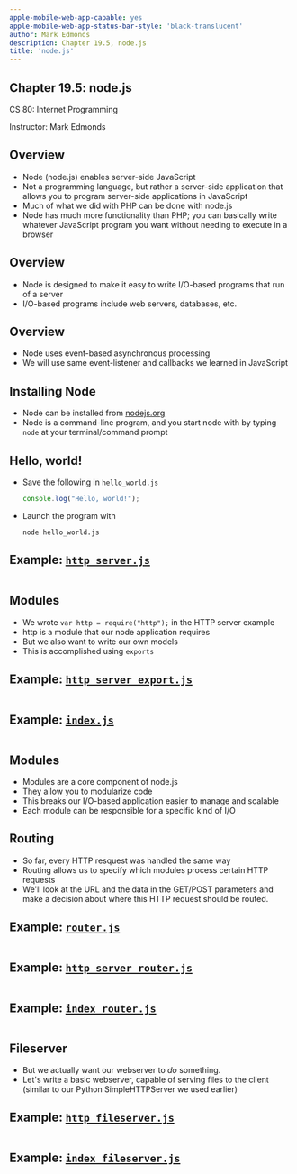 ```yaml
---
apple-mobile-web-app-capable: yes
apple-mobile-web-app-status-bar-style: 'black-translucent'
author: Mark Edmonds
description: Chapter 19.5, node.js
title: 'node.js'
---
```


## Chapter 19.5: node.js

CS 80: Internet Programming

Instructor: Mark Edmonds

## Overview

- Node (node.js) enables server-side JavaScript
- Not a programming language, but rather a server-side application that allows you to program server-side applications in JavaScript
- Much of what we did with PHP can be done with node.js
- Node has much more functionality than PHP; you can basically write whatever JavaScript program you want without needing to execute in a browser

## Overview

- Node is designed to make it easy to write I/O-based programs that run of a server
- I/O-based programs include web servers, databases, etc.

## Overview

- Node uses event-based asynchronous processing
- We will use same event-listener and callbacks we learned in JavaScript

## Installing Node

- Node can be installed from [nodejs.org](https://nodejs.org/en/)
- Node is a command-line program, and you start node with by typing `node` at your terminal/command prompt

## Hello, world!

- Save the following in `hello_world.js`

  ```javascript
  console.log("Hello, world!");
  ```

- Launch the program with

  ```shell
  node hello_world.js
  ```

## Example: [`http_server.js`](../examples/ch19.5_node/http_server.js)

```{include=../examples/ch19.5_node/http_server.js}
```

## Modules

- We wrote `var http = require("http");` in the HTTP server example
- http is a module that our node application requires
- But we also want to write our own models
- This is accomplished using `exports`

## Example: [`http_server_export.js`](../examples/ch19.5_node/http_server_export.js)

```{include=../examples/ch19.5_node/http_server_export.js}
```

## Example: [`index.js`](../examples/ch19.5_node/index.js)

```{include=../examples/ch19.5_node/index.js}
```

## Modules

- Modules are a core component of node.js
- They allow you to modularize code
- This breaks our I/O-based application easier to manage and scalable
- Each module can be responsible for a specific kind of I/O

## Routing

- So far, every HTTP resquest was handled the same way
- Routing allows us to specify which modules process certain HTTP requests
- We\'ll look at the URL and the data in the GET/POST parameters and make a decision about where this HTTP request should be routed.

## Example: [`router.js`](../examples/ch19.5_node/router.js)

```{include=../examples/ch19.5_node/router.js}
```

## Example: [`http_server_router.js`](../examples/ch19.5_node/http_server_router.js)

```{include=../examples/ch19.5_node/http_server_router.js}
```

## Example: [`index_router.js`](../examples/ch19.5_node/index_router.js)

```{include=../examples/ch19.5_node/index_router.js}
```

## Fileserver

- But we actually want our webserver to *do* something.
- Let's write a basic webserver, capable of serving files to the client (similar to our Python SimpleHTTPServer we used earlier)

## Example: [`http_fileserver.js`](../examples/ch19.5_node/http_fileserver.js)

```{include=../examples/ch19.5_node/http_fileserver.js}
```

## Example: [`index_fileserver.js`](../examples/ch19.5_node/index_fileserver.js)

```{include=../examples/ch19.5_node/index_fileserver.js}
```